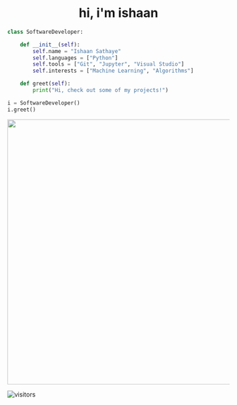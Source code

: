 <h1 align="center">hi, i'm ishaan</h1>

```python
class SoftwareDeveloper:

    def __init__(self):
        self.name = "Ishaan Sathaye"
        self.languages = ["Python"]
        self.tools = ["Git", "Jupyter", "Visual Studio"]
        self.interests = ["Machine Learning", "Algorithms"]

    def greet(self):
        print("Hi, check out some of my projects!")

i = SoftwareDeveloper()
i.greet()
```

<p align="center">
    <img src = "http://github-readme-streak-stats.herokuapp.com?user=ishaansathaye&theme=Javascript-dark&hide_border=true&date_format=M%20j%5B%2C%20Y%5D)" width = 600>
</p>

![visitors](https://visitor-badge.laobi.icu/badge?page_id=ishaansathaye.ishaansathaye)